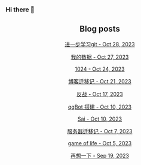 ### Hi there 👋

<!--
**EuDs63/EuDs63** is a ✨ _special_ ✨ repository because its `README.md` (this file) appears on your GitHub profile.

Here are some ideas to get you started:

- 🔭 I’m currently working on ...
- 🌱 I’m currently learning ...
- 👯 I’m looking to collaborate on ...
- 🤔 I’m looking for help with ...
- 💬 Ask me about ...
- 📫 How to reach me: ...
- 😄 Pronouns: ...
- ⚡ Fun fact: ...
-->

<h2 align="center">Blog posts</h2>
<!-- BLOG-POST-LIST:START --><p align="center"><a href= https://ds63.eu.org/2023/%E8%BF%9B%E4%B8%80%E6%AD%A5%E5%AD%A6%E4%B9%A0git/ > 进一步学习git - Oct 28, 2023 </a></p><p align="center"><a href= https://ds63.eu.org/2023/%E6%88%91%E7%9A%84%E6%95%B0%E6%8D%AE/ > 我的数据 - Oct 27, 2023 </a></p><p align="center"><a href= https://ds63.eu.org/2023/1024/ > 1024 - Oct 24, 2023 </a></p><p align="center"><a href= https://ds63.eu.org/2023/%E5%8D%9A%E5%AE%A2%E8%BF%81%E7%A7%BB%E8%AE%B0/ > 博客迁移记 - Oct 21, 2023 </a></p><p align="center"><a href= https://ds63.eu.org/2023/%E5%8F%8D%E6%88%98/ > 反战 - Oct 17, 2023 </a></p><p align="center"><a href= https://ds63.eu.org/2023/qqbot-%E6%90%AD%E5%BB%BA/ > qqBot 搭建 - Oct 10, 2023 </a></p><p align="center"><a href= https://ds63.eu.org/2023/sai/ > Sai - Oct 10, 2023 </a></p><p align="center"><a href= https://ds63.eu.org/2023/%E6%9C%8D%E5%8A%A1%E5%99%A8%E8%BF%81%E7%A7%BB%E8%AE%B0/ > 服务器迁移记 - Oct 7, 2023 </a></p><p align="center"><a href= https://ds63.eu.org/2023/game-of-life/ > game of life - Oct 5, 2023 </a></p><p align="center"><a href= https://ds63.eu.org/2023/%E5%86%8D%E6%83%B3%E4%B8%80%E4%B8%8B/ > 再想一下 - Sep 19, 2023 </a></p><!-- BLOG-POST-LIST:END -->
